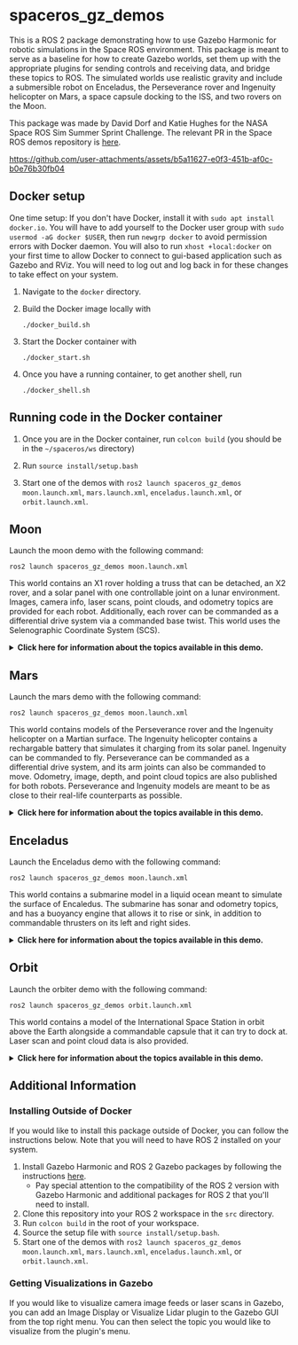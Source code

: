 # spaceros_gz_demos

This is a ROS 2 package demonstrating how to use Gazebo Harmonic for robotic simulations in the Space ROS environment. This package is meant to serve as a baseline for how to create Gazebo worlds, set them up with the appropriate plugins for sending controls and receiving data, and bridge these topics to ROS. The simulated worlds use realistic gravity and include a submersible robot on Enceladus, the Perseverance rover and Ingenuity helicopter on Mars, a space capsule docking to the ISS, and two rovers on the Moon.

This package was made by David Dorf and Katie Hughes for the NASA Space ROS Sim Summer Sprint Challenge. The relevant PR in the Space ROS demos repository is [here](https://github.com/space-ros/demos/pull/33).


https://github.com/user-attachments/assets/b5a11627-e0f3-451b-af0c-b0e76b30fb04



## Docker setup

One time setup: If you don't have Docker, install it with `sudo apt install docker.io`. You will have to add yourself to the Docker user group with `sudo usermod -aG docker $USER`, then run `newgrp docker` to avoid permission errors with Docker daemon. You will also to run `xhost +local:docker` on your first time to allow Docker to connect to gui-based application such as Gazebo and RViz. You will need to log out and log back in for these changes to take effect on your system.

1. Navigate to the `docker` directory.

2. Build the Docker image locally with

    ```./docker_build.sh```

3. Start the Docker container with

    ```./docker_start.sh```

4. Once you have a running container, to get another shell, run 

    ```./docker_shell.sh```

## Running code in the Docker container
1. Once you are in the Docker container, run `colcon build` (you should be in the `~/spaceros/ws` directory)

2. Run `source install/setup.bash`

3. Start one of the demos with `ros2 launch spaceros_gz_demos moon.launch.xml`, `mars.launch.xml`, `enceladus.launch.xml`, or `orbit.launch.xml`.

## Moon
Launch the moon demo with the following command:

```ros2 launch spaceros_gz_demos moon.launch.xml```

This world contains an X1 rover holding a truss that can be detached, an X2 rover, and a solar panel with one controllable joint on a lunar environment.
Images, camera info, laser scans, point clouds, and odometry topics are provided for each robot.
Additionally, each rover can be commanded as a differential drive system via a commanded base twist.
This world uses the Selenographic Coordinate System (SCS). 


<details>
<summary><b>Click here for information about the topics available in this demo.</b></summary>
<br>

| Topic Name | Topic Type | Description | 
| ---------- | ---------- | ----------- |
| ` /X1/camera_front/camera_info ` | ` sensor_msgs/msg/CameraInfo ` |  Camera info for X1's front camera  |
| ` /X1/camera_front/image ` | ` sensor_msgs/msg/Image ` |  Image on X1's front camera  |
| ` /X1/cmd_vel ` | ` geometry_msgs/msg/Twist ` |  Used to command the X1's base velocity  |
| ` /X1/front_laser/scan ` | ` sensor_msgs/msg/LaserScan ` |  Laser scan from the X1's camera  |
| ` /X1/front_laser/scan/points ` | ` sensor_msgs/msg/PointCloud2 ` |  Point cloud from the X1's camera  |
| ` /X1/imu_sensor/imu ` | ` sensor_msgs/msg/Imu ` |  IMU data from X1  |
| ` /X1/odometry ` | ` nav_msgs/msg/Odometry ` |  Base odometry topic from X1  |
| ` /X1/odometry_with_covariance ` | ` nav_msgs/msg/Odometry ` |  Odometry with covariance from X1  |
| ` /X1/truss/attach ` | ` std_msgs/msg/Empty ` |  Used to attach the truss on the back of the X1  |
| ` /X1/truss/detach ` | ` std_msgs/msg/Empty ` |  Used to detach the truss on the back of the X1  |
| ` /X2/camera_front/camera_info ` | ` sensor_msgs/msg/CameraInfo ` |  Camera info for X2's front camera  |
| ` /X2/camera_front/image ` | ` sensor_msgs/msg/Image ` |  Image on X2's front camera  |
| ` /X2/cmd_vel ` | ` geometry_msgs/msg/Twist ` |  Used to command the X2's base velocity  |
| ` /X2/front_laser/scan ` | ` sensor_msgs/msg/LaserScan ` |  Laser scan from the X2's camera  |
| ` /X2/front_laser/scan/points ` | ` sensor_msgs/msg/PointCloud2 ` |  Point cloud from the X2's camera  |
| ` /X2/imu_sensor/imu ` | ` sensor_msgs/msg/Imu ` |  IMU data from X2  |
| ` /X2/odometry ` | ` nav_msgs/msg/Odometry ` |  Base odometry topic from X2  |
| ` /X2/odometry_with_covariance ` | ` nav_msgs/msg/Odometry ` |  Odometry with covariance from the X2  |
| ` /solar_panel/joint ` | ` std_msgs/msg/Float64 ` |  Used to command the joint of the solar panel  |
| ` /tf ` | ` tf2_msgs/msg/TFMessage ` |  TF topic containing odometry from both the X1 and X2  |



</details>



## Mars
Launch the mars demo with the following command:

```ros2 launch spaceros_gz_demos moon.launch.xml```

This world contains models of the Perseverance rover and the Ingenuity helicopter on a Martian surface.
The Ingenuity helicopter contains a rechargable battery that simulates it charging from its solar panel.
Ingenuity can be commanded to fly.
Perseverance can be commanded as a differential drive system, and its arm joints can also be commanded to move.
Odometry, image, depth, and point cloud topics are also published for both robots.
Perseverance and Ingenuity models are meant to be as close to their real-life counterparts as possible.

<details>
<summary><b>Click here for information about the topics available in this demo.</b></summary>
<br>

| Topic Name | Topic Type | Description | 
| ---------- | ---------- | ----------- |
| ` /ingenuity/battery_recharge_start ` | ` std_msgs/msg/Bool ` |  Publish `True` to start recharging the battery, and `False` to stop  |
| ` /ingenuity/battery_state ` | ` sensor_msgs/msg/BatteryState ` |  Used to view the current battery charge  |
| ` /ingenuity/bottom_blades/thrust ` | ` std_msgs/msg/Float64 ` |  Command thrust to the bottom set of blades  |
| ` /ingenuity/top_blades/thrust ` | ` std_msgs/msg/Float64 ` |  Command thrust to the top set of blades  |
| ` /ingenuity/camera ` | ` sensor_msgs/msg/Image ` |  Image from Ingenuity's camera  |
| ` /ingenuity/camera_info ` | ` sensor_msgs/msg/CameraInfo ` |  Camera info from Ingenuity's camera  |
| ` /ingenuity/depth_camera ` | ` sensor_msgs/msg/Image ` |  Depth image from Ingenuity's camera  |
| ` /ingenuity/depth_camera/points ` | ` sensor_msgs/msg/PointCloud2 ` |  Point cloud from Ingenuity's camera  |
| ` /ingenuity/odometry ` | ` nav_msgs/msg/Odometry ` |  Odometry from Ingenuity  |
| ` /ingenuity/swashplate_1/joint ` | ` std_msgs/msg/Float64 ` |  Used to tilt Ingenuity's propellers around the x axis (range: -0.3 - 0.3)  |
| ` /ingenuity/swashplate_2/joint ` | ` std_msgs/msg/Float64 ` |  Used to tilt Ingenuity's propellers around the y axis (range: -0.3 - 0.3)  |
| ` /perseverance/arm/joint_1 ` | ` std_msgs/msg/Float64 ` |  Command joint 1 on Perseverance's arm (range: -3.14 - 3.14)  |
| ` /perseverance/arm/joint_2 ` | ` std_msgs/msg/Float64 ` |  Command joint 2 on Perseverance's arm (range: -3.14 - 3.14)  |
| ` /perseverance/arm/joint_3 ` | ` std_msgs/msg/Float64 ` |  Command joint 3 on Perseverance's arm (range: -3.14 - 3.14)  |
| ` /perseverance/arm/joint_4 ` | ` std_msgs/msg/Float64 ` |  Command joint 4 on Perseverance's arm (range: -3.14 - 3.14)  |
| ` /perseverance/arm/joint_5 ` | ` std_msgs/msg/Float64 ` |  Command joint 5 on Perseverance's arm (range: -3.14 - 3.14)  |
| ` /perseverance/camera ` | ` sensor_msgs/msg/Image ` |  Image from Perseverance's camera  |
| ` /perseverance/camera_info ` | ` sensor_msgs/msg/CameraInfo ` |  Camera info from Perseverance's camera  |
| ` /perseverance/camera_yaw ` | ` std_msgs/msg/Float64 ` |  Used to tilt Perseverance's camera around the yaw/azimuth (range: 0 to 6.28) |
| ` /perseverance/cmd_vel ` | ` geometry_msgs/msg/Twist ` |  Used to command Perseverance's base velocity  |
| ` /perseverance/depth_camera ` | ` sensor_msgs/msg/Image ` |  Depth image from Perseverance's camera  |
| ` /perseverance/depth_camera/points ` | ` sensor_msgs/msg/PointCloud2 ` |  Point cloud from Perseverance's camera  |
| ` /perseverance/odometry ` | ` nav_msgs/msg/Odometry ` |  Odometry from Perseverance  |
| ` /tf ` | ` tf2_msgs/msg/TFMessage ` |  Topic containing odometry transforms for both robots  |


</details>


## Enceladus
Launch the Enceladus demo with the following command:

```ros2 launch spaceros_gz_demos moon.launch.xml```

This world contains a submarine model in a liquid ocean meant to simulate the surface of Encaledus.
The submarine has sonar and odometry topics, and has a buoyancy engine that allows it to rise or sink, in addition to commandable thrusters on its left and right sides.


<details>
<summary><b>Click here for information about the topics available in this demo.</b></summary>
<br>

| Topic Name | Topic Type | Description | 
| ---------- | ---------- | ----------- |
| ` /submarine/buoyancy_engine ` | ` std_msgs/msg/Float64 ` |  Used to determine the volume of air in the buoyancy engine, which will either lower or raise the submarine (range: -30.0 - 30.0) |
| ` /submarine/left_thrust ` | ` std_msgs/msg/Float64 ` |  Control the left thruster  |
| ` /submarine/right_thrust ` | ` std_msgs/msg/Float64 ` |  Control the right thruster  |
| ` /submarine/odometry ` | ` nav_msgs/msg/Odometry ` |  Odometry of the submarine  |
| ` /submarine/sonar ` | ` sensor_msgs/msg/LaserScan ` |  Laser scan correspoinding to sonar points  |
| ` /submarine/sonar/points ` | ` sensor_msgs/msg/PointCloud2 ` |  Submarine's point cloud  |


</details>

## Orbit
Launch the orbiter demo with the following command:

```ros2 launch spaceros_gz_demos orbit.launch.xml```

This world contains a model of the International Space Station in orbit above the Earth alongside a commandable capsule that it can try to dock at.
Laser scan and point cloud data is also provided.

<details>
<summary><b>Click here for information about the topics available in this demo.</b></summary>
<br>

| Topic Name | Topic Type | Description | 
| ---------- | ---------- | ----------- |
| ` /capsule/lidar ` | ` sensor_msgs/msg/LaserScan ` |  Laser scan from capsule  |
| ` /capsule/lidar/points ` | ` sensor_msgs/msg/PointCloud2 ` |  Point cloud from capsule  |
| ` /capsule/thrust/pitch ` | ` std_msgs/msg/Float64 ` |  Control the pitch of the capsule  |
| ` /capsule/thrust/push ` | ` std_msgs/msg/Float64 ` |  Control the push of the capsule  |
| ` /capsule/thrust/yaw ` | ` std_msgs/msg/Float64 ` |  Control the yaw of the capsule  |


</details>

## Additional Information

### Installing Outside of Docker
If you would like to install this package outside of Docker, you can follow the instructions below. Note that you will need to have ROS 2 installed on your system.
1. Install Gazebo Harmonic and ROS 2 Gazebo packages by following the instructions [here](https://gazebosim.org/docs/latest/ros_installation/).
    - Pay special attention to the compatibility of the ROS 2 version with Gazebo Harmonic and additional packages for ROS 2 that you'll need to install.
2. Clone this repository into your ROS 2 workspace in the `src` directory.
3. Run `colcon build` in the root of your workspace.
4. Source the setup file with `source install/setup.bash`.
5. Start one of the demos with `ros2 launch spaceros_gz_demos moon.launch.xml`, `mars.launch.xml`, `enceladus.launch.xml`, or `orbit.launch.xml`.

### Getting Visualizations in Gazebo
If you would like to visualize camera image feeds or laser scans in Gazebo, you can add an Image Display or Visualize Lidar plugin to the Gazebo GUI from the top right menu. You can then select the topic you would like to visualize from the plugin's menu.
